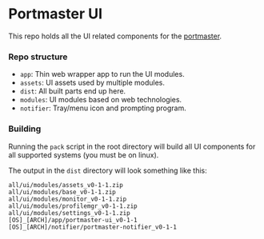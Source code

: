 # Portmaster UI

This repo holds all the UI related components for the [portmaster](https://github.com/Safing/portmaster).

### Repo structure

- `app`: Thin web wrapper app to run the UI modules.
- `assets`: UI assets used by multiple modules.
- `dist`: All built parts end up here.
- `modules`: UI modules based on web technologies.
- `notifier`: Tray/menu icon and prompting program.

### Building

Running the `pack` script in the root directory will build all UI components for all supported systems (you must be on linux).

The output in the `dist` directory will look something like this:

```
all/ui/modules/assets_v0-1-1.zip
all/ui/modules/base_v0-1-1.zip
all/ui/modules/monitor_v0-1-1.zip
all/ui/modules/profilemgr_v0-1-1.zip
all/ui/modules/settings_v0-1-1.zip
[OS]_[ARCH]/app/portmaster-ui_v0-1-1
[OS]_[ARCH]/notifier/portmaster-notifier_v0-1-1
```
